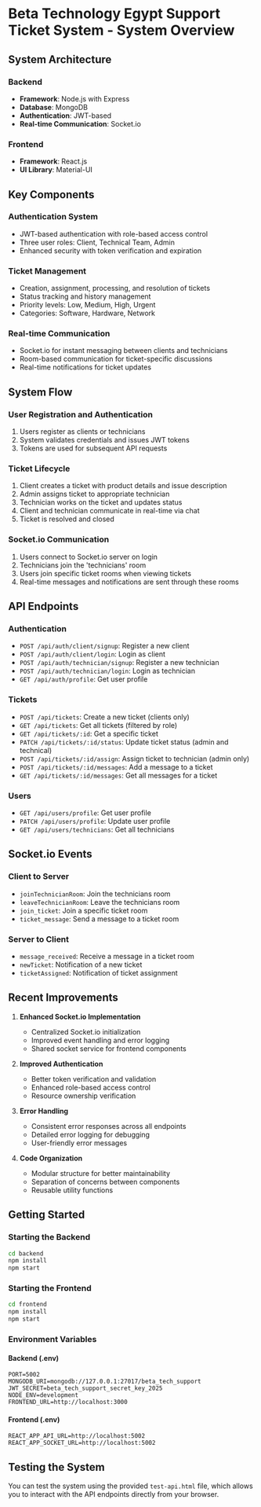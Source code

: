 # Beta Technology Egypt Support Ticket System - System Overview

## System Architecture

### Backend
- **Framework**: Node.js with Express
- **Database**: MongoDB
- **Authentication**: JWT-based
- **Real-time Communication**: Socket.io

### Frontend
- **Framework**: React.js
- **UI Library**: Material-UI

## Key Components

### Authentication System
- JWT-based authentication with role-based access control
- Three user roles: Client, Technical Team, Admin
- Enhanced security with token verification and expiration

### Ticket Management
- Creation, assignment, processing, and resolution of tickets
- Status tracking and history management
- Priority levels: Low, Medium, High, Urgent
- Categories: Software, Hardware, Network

### Real-time Communication
- Socket.io for instant messaging between clients and technicians
- Room-based communication for ticket-specific discussions
- Real-time notifications for ticket updates

## System Flow

### User Registration and Authentication
1. Users register as clients or technicians
2. System validates credentials and issues JWT tokens
3. Tokens are used for subsequent API requests

### Ticket Lifecycle
1. Client creates a ticket with product details and issue description
2. Admin assigns ticket to appropriate technician
3. Technician works on the ticket and updates status
4. Client and technician communicate in real-time via chat
5. Ticket is resolved and closed

### Socket.io Communication
1. Users connect to Socket.io server on login
2. Technicians join the 'technicians' room
3. Users join specific ticket rooms when viewing tickets
4. Real-time messages and notifications are sent through these rooms

## API Endpoints

### Authentication
- `POST /api/auth/client/signup`: Register a new client
- `POST /api/auth/client/login`: Login as client
- `POST /api/auth/technician/signup`: Register a new technician
- `POST /api/auth/technician/login`: Login as technician
- `GET /api/auth/profile`: Get user profile

### Tickets
- `POST /api/tickets`: Create a new ticket (clients only)
- `GET /api/tickets`: Get all tickets (filtered by role)
- `GET /api/tickets/:id`: Get a specific ticket
- `PATCH /api/tickets/:id/status`: Update ticket status (admin and technical)
- `POST /api/tickets/:id/assign`: Assign ticket to technician (admin only)
- `POST /api/tickets/:id/messages`: Add a message to a ticket
- `GET /api/tickets/:id/messages`: Get all messages for a ticket

### Users
- `GET /api/users/profile`: Get user profile
- `PATCH /api/users/profile`: Update user profile
- `GET /api/users/technicians`: Get all technicians

## Socket.io Events

### Client to Server
- `joinTechnicianRoom`: Join the technicians room
- `leaveTechnicianRoom`: Leave the technicians room
- `join_ticket`: Join a specific ticket room
- `ticket_message`: Send a message to a ticket room

### Server to Client
- `message_received`: Receive a message in a ticket room
- `newTicket`: Notification of a new ticket
- `ticketAssigned`: Notification of ticket assignment

## Recent Improvements

1. **Enhanced Socket.io Implementation**
   - Centralized Socket.io initialization
   - Improved event handling and error logging
   - Shared socket service for frontend components

2. **Improved Authentication**
   - Better token verification and validation
   - Enhanced role-based access control
   - Resource ownership verification

3. **Error Handling**
   - Consistent error responses across all endpoints
   - Detailed error logging for debugging
   - User-friendly error messages

4. **Code Organization**
   - Modular structure for better maintainability
   - Separation of concerns between components
   - Reusable utility functions

## Getting Started

### Starting the Backend
```bash
cd backend
npm install
npm start
```

### Starting the Frontend
```bash
cd frontend
npm install
npm start
```

### Environment Variables

#### Backend (.env)
```
PORT=5002
MONGODB_URI=mongodb://127.0.0.1:27017/beta_tech_support
JWT_SECRET=beta_tech_support_secret_key_2025
NODE_ENV=development
FRONTEND_URL=http://localhost:3000
```

#### Frontend (.env)
```
REACT_APP_API_URL=http://localhost:5002
REACT_APP_SOCKET_URL=http://localhost:5002
```

## Testing the System

You can test the system using the provided `test-api.html` file, which allows you to interact with the API endpoints directly from your browser.
